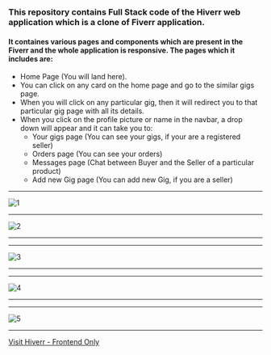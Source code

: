 ### This repository contains Full Stack code of the Hiverr web application which is a clone of Fiverr application.

#### It containes various pages and components which are present in the Fiverr and the whole application is responsive. The pages which it includes are:
* Home Page (You will land here).
* You can click on any card on the home page and go to the similar gigs page.
* When you will click on any particular gig, then it will redirect you to that particular gig page with all its details.
* When you click on the profile picture or name in the navbar, a drop down will appear and it can take you to:
  * Your gigs page (You can see your gigs, if your are a registered seller)
  * Orders page (You can see your orders)
  * Messages page (Chat between Buyer and the Seller of a particular product)
  * Add new Gig page (You can add new Gig, if you are a seller)
  
***
![1](https://user-images.githubusercontent.com/70688937/232202683-ed1bddf2-e096-42f0-9bb7-c5c0ff868973.png)
***
![2](https://user-images.githubusercontent.com/70688937/232202710-a1d2e387-53d1-4509-8b9b-911064ff6ef2.png)
***
***
![3](https://user-images.githubusercontent.com/70688937/232202737-1bcf3cab-93c5-4ced-9762-8bb8f11686ad.png)
***
***
![4](https://user-images.githubusercontent.com/70688937/232202753-2cab4b5a-8a04-4687-b98d-d566248e5b1a.png)
***
***
![5](https://user-images.githubusercontent.com/70688937/232202764-427f0f77-30fc-4374-9126-bdd34d3fe46b.png)
***
[Visit Hiverr - Frontend Only](https://hiverr.netlify.app)
